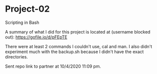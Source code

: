 # Project-02
Scripting in Bash

A summary of what I did for this project is located at (username blocked out): https://gofile.io/d/pFEpTE

There were at least 2 commands I couldn't use, cal and man. I also didn't experiment much with the backup.sh because I didn't have the exact directories.

Sent repo link to partner at 10/4/2020 11:09 pm.
